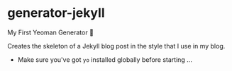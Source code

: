 # generator-jekyll

My First Yeoman Generator :rainbow:

Creates the skeleton of a Jekyll blog post in the style that I use in my blog.

* Make sure you've got `yo` installed globally before starting ...
